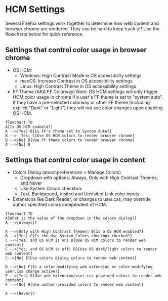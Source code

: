 # HCM Settings

Several Firefox settings work together to determine how web content and browser chrome are rendered. They can be hard to keep track of! Use the flowcharts below for quick reference.

## Settings that control color usage in browser chrome
- OS HCM:
	- Windows: High Contrast Mode in OS accessibility settings
	- macOS: Increase Contrast in OS accessibility settings
	- Linux: High Contrast Theme in OS accessibility settings
- FF Theme (AKA FF Colorway)
Note: OS HCM settings will only trigger HCM color usage in chrome if a user's FF theme is set to "system auto". If they have a pre-selected colorway or other FF theme (including explicit "Dark" or "Light") they will not see color changes upon enabling OS HCM.

```{mermaid}
flowchart TD
A[Is OS HCM enabeld?]
A -->|Yes| B[Is FF's theme set to System Auto?]
B --> |Yes| C[Use OS HCM colors to render browser chrome]
B -->|No| D[Use FF theme colors to render browser chrome]
A -->|No| D
```

## Settings that control color usage in content
- Colors Dialog (about:preferences > Manage Colors)
	- Dropdown with options: Always, Only with High Contrast Themes, and Never
	- Use System Colors checkbox
	- Text, Background, Visited and Unvisited Link color inputs
- Extensions like Dark Reader, or changes to user.css, may override author specified colors independent of HCM.

```{mermaid}
flowchart TD
A[What is the value of the dropdown in the colors dialog?]
A -->|Always|C

A -->|Only with High Contrast Themes| B[Is a OS HCM enabled?]
B -->|Yes| C[Is the Use System Colors checkbox checked?]
C -->|Yes, and OS HCM is on| D[Use OS HCM colors to render web content]
C -->|Yes, and OS HCM is off| D2[Use OS dark/light colors to render web content]
C-->|No| E[Use colors dialog colors to render web content]

B -->|No| F[Is a color-modifying web extension or color-modifying user.css change active?]
F -->|Yes| G[Use web extension/user.css provided colors to render web content]
F -->|No| H[Use author-provided colors to render web content]

A -->|Never|F
```
